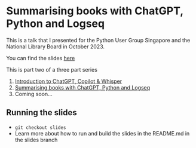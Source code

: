 # Summarising books with ChatGPT, Python and Logseq

This is a talk that I presented for the Python User Group Singapore and the
National Library Board in October 2023.

You can find the slides [here](https://mbrochh.github.io/kindle-scrape-summarise/1)

This is part two of a three part series

1. [Introduction to ChatGPT, Copilot & Whisper](https://mbrochh.github.io/whisper-youtube-transcribe/1)
2. [Summarising books with ChatGPT, Python and Logseq](https://mbrochh.github.io/kindle-scrape-summarise/1)
3. Coming soon...

## Running the slides

* `git checkout slides`
* Learn more about how to run and build the slides in the README.md in the slides branch